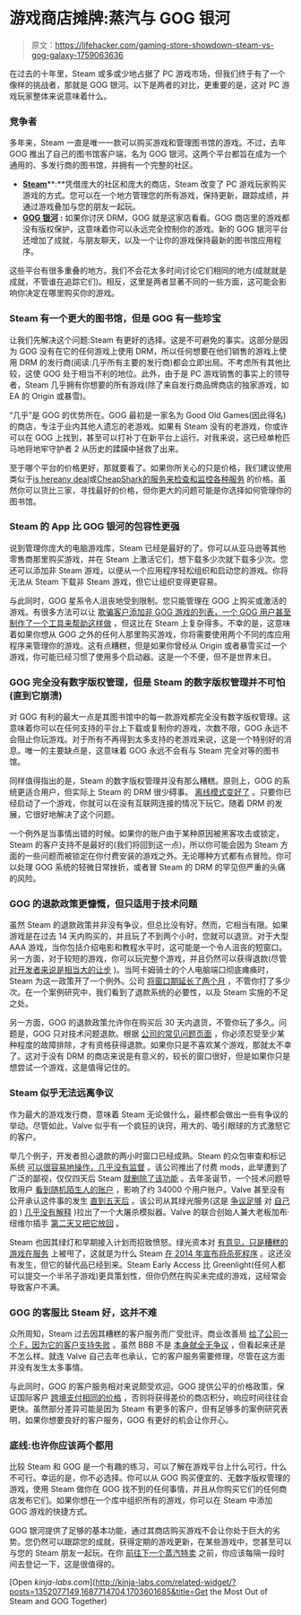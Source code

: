 # 游戏商店摊牌:蒸汽与 GOG 银河

> 原文：<https://lifehacker.com/gaming-store-showdown-steam-vs-gog-galaxy-1759063636>

在过去的十年里，Steam 或多或少地占据了 PC 游戏市场，但我们终于有了一个像样的挑战者，那就是 GOG 银河。以下是两者的对比，更重要的是，这对 PC 游戏玩家整体来说意味着什么。



### **竞争者**

多年来，Steam 一直是唯一一款可以购买游戏和管理图书馆的游戏。不过，去年 GOG 推出了自己的图书馆客户端，名为 GOG 银河。这两个平台都旨在成为一个通用的、多发行商的图书馆，并拥有一个完整的社区。

*   [**Steam**](http://store.steampowered.com/)**:**凭借庞大的社区和庞大的商店，Steam 改变了 PC 游戏玩家购买游戏的方式。您可以在一个地方管理您的所有游戏，保持更新，跟踪成绩，并通过游戏叠加与您的朋友一起玩。
*   [**GOG 银河**](https://www.gog.com/galaxy) **:** 如果你讨厌 DRM，GOG 就是这家店看看。GOG 商店里的游戏都没有版权保护，这意味着你可以永远完全控制你的游戏。新的 GOG 银河平台还增加了成就，与朋友聊天，以及一个让你的游戏保持最新的图书馆应用程序。

这些平台有很多重叠的地方。我们不会花太多时间讨论它们相同的地方(成就就是成就，不管谁在追踪它们)。相反，这里是两者显著不同的一些方面，这可能会影响你决定在哪里购买你的游戏。

### Steam 有一个更大的图书馆，但是 GOG 有一些珍宝

让我们先解决这个问题:Steam 有更好的选择。这是不可避免的事实。这部分是因为 GOG 没有在它的任何游戏上使用 DRM，所以任何想要在他们销售的游戏上使用 DRM 的发行商(阅读:几乎所有主要的发行商)都会立即出局。不考虑所有其他比较，这使 GOG 处于相当不利的地位。此外，由于是 PC 游戏销售的事实上的领导者，Steam 几乎拥有你想要的所有游戏(除了来自发行商品牌商店的独家游戏，如 EA 的 Origin 或暴雪)。

“几乎”是 GOG 的优势所在。GOG 最初是一家名为 Good Old Games(因此得名)的商店，专注于业内其他人遗忘的老游戏。如果有 Steam 没有的老游戏，你或许可以在 GOG 上找到，甚至可以打补丁在新平台上运行。对我来说，这已经单枪匹马地将地牢守护者 2 从历史的蹂躏中拯救了出来。

至于哪个平台的价格更好，那就要看了。如果你所关心的只是价格，我们建议使用类似于[is hereany deal](http://isthereanydeal.com/)或[CheapShark](http://www.cheapshark.com/)[的服务来检查和监控各种服务](https://lifehacker.com/beyond-steam-the-best-places-to-find-deals-on-pc-games-1459538571) 的价格。虽然你可以货比三家，寻找最好的价格，但你更大的问题可能是你选择如何管理你的图书馆。

### **Steam 的 App 比 GOG 银河的包容性更强**

说到管理你庞大的电脑游戏库，Steam 已经是最好的了。你可以从亚马逊等其他零售商那里购买游戏，并在 Steam 上激活它们，想下载多少次就下载多少次。您还可以添加非 Steam 游戏，以便从一个应用程序轻松组织和启动您的游戏。你将无法从 Steam 下载非 Steam 游戏，但它让组织变得更容易。

与此同时，GOG 星系令人沮丧地受到限制。您只能管理在 GOG 上购买或激活的游戏。有很多方法可以让 [欺骗客户添加非 GOG 游戏](http://www.gog.com/forum/general/adding_external_games_to_galaxy/post1)[的列表，一个 GOG 用户甚至制作了一个工具来帮助这样做](http://www.gog.com/forum/general/nongog_game_adder_for_galaxy_download) ，但这比在 Steam 上复杂得多。不幸的是，这意味着如果你想从 GOG 之外的任何人那里购买游戏，你将需要使用两个不同的库应用程序来管理你的游戏。这有点糟糕，但是如果你曾经从 Origin 或者暴雪买过一个游戏，你可能已经习惯了使用多个启动器。这是一个不便，但不是世界末日。

### **GOG 完全没有数字版权管理，但是 Steam 的数字版权管理并不可怕(直到它崩溃)**

对 GOG 有利的最大一点是其图书馆中的每一款游戏都完全没有数字版权管理。这意味着你可以在任何支持的平台上下载或复制你的游戏，次数不限，GOG 永远不会阻止你玩游戏。对于所有不再得到太多支持的老游戏来说，这是一个特别好的消息。唯一的主要缺点是，这意味着 GOG 永远不会有与 Steam 完全对等的图书馆。

同样值得指出的是，Steam 的数字版权管理并没有那么糟糕。原则上，GOG 的系统更适合用户，但实际上 Steam 的 DRM 很少碍事。 [离线模式变好了](https://support.steampowered.com/kb_article.php?ref=3160-agcb-2555) 。只要你已经启动了一个游戏，你就可以在没有互联网连接的情况下玩它。随着 DRM 的发展，它很好地解决了这个问题。

一个例外是当事情出错的时候。如果你的账户由于某种原因被黑客攻击或锁定，Steam 的客户支持不是最好的(我们将回到这一点)，所以你可能会因为 Steam 方面的一些问题而被锁定在你付费安装的游戏之外。无论哪种方式都有点冒险。你可以处理 GOG 系统的轻微日常挫折，或者冒 Steam 的 DRM 的罕见但严重的头痛的风险。

### **GOG 的退款政策更慷慨，但只适用于技术问题**

虽然 Steam 的退款政策并非没有争议，但总比没有好。然而，它相当有限。如果游戏是在过去 14 天内购买的，并且玩了不到两个小时，您就可以退货。对于大型 AAA 游戏，当你包括介绍电影和教程水平时，这可能是一个令人沮丧的短窗口。另一方面，对于较短的游戏，你可以玩完整个游戏，并且仍然可以获得退款(尽管 [对开发者来说是相当大的让步](http://kotaku.com/steam-refunds-could-cause-some-big-problems-1708523970) )。当阿卡姆骑士的个人电脑端口彻底瘫痪时，Steam 为这一政策开了一个例外。公司 [将窗口期延长了两个月](http://kotaku.com/batman-arkham-knight-pc-refunds-offered-through-2015-1739895290) ，不管你打了多少次。在一个案例研究中，我们看到了退款系统的必要性，以及 Steam 实施的不足之处。

另一方面，GOG 的退款政策允许你在购买后 30 天内退货，不管你玩了多久。问题是，GOG 只对技术问题退款。根据 [公司的常见问题页面](https://www.gog.com/support/website_help/money_back_guarantee) ，你必须忍受至少某种程度的故障排除，才有资格获得退款。如果你只是不喜欢某个游戏，那就太不幸了。这对于没有 DRM 的商店来说是有意义的，较长的窗口很好，但是如果你只是想尝试一个游戏，这是值得记住的。

### Steam 似乎无法远离争议

作为最大的游戏发行商，意味着 Steam 无论做什么，最终都会做出一些有争议的举动。尽管如此，Valve 似乎有一个疯狂的诀窍，用大的、吸引眼球的方式激怒它的客户。

举几个例子，开发者担心退款的两小时窗口已经成熟。Steam 的众包审查和标记系统 [可以很容易地操作，几乎没有监督](http://kotaku.com/steam-review-bombing-is-a-problem-1701088582) 。该公司推出了付费 mods，此举遭到了广泛的鄙视，仅仅四天后 Steam [就删除了该功能](http://kotaku.com/valve-cancels-paid-mods-for-skyrim-1700526130) 。去年圣诞节，一个技术问题导致用户 [看到随机陌生人的账户](http://kotaku.com/steam-goes-nuts-offers-access-to-other-peoples-account-1749718979#_ga=1.6191350.453257177.1410637656) ，影响了约 34000 个用户账户。Valve 甚至没有公开承认这件事的发生 [直到五天后](http://kotaku.com/valve-says-steams-christmas-malfunction-affected-about-1750324479) 。该公司从其绿光服务(这是 [争议足够](http://kotaku.com/controversial-game-highlights-flaws-in-steams-system-1565768119) 对 [自己的](http://kotaku.com/game-developer-whose-last-game-was-booted-off-steam-is-1739484858) ) [几乎没有解释](http://kotaku.com/controversial-shooting-game-pulled-from-steam-greenligh-1671383158) )拉出了一个大屠杀模拟器。Valve 的联合创始人兼大老板加布·纽维尔插手 [第二天又把它放回](http://kotaku.com/hatred-yanked-from-steam-yesterday-is-already-back-1672064186) 。

Steam 也因其绿灯和早期接入计划而招致愤怒。绿光资本对 [有意见，只是糟糕的游戏在服务](https://www.youtube.com/playlist?list=PLlRceUcRZcK17mlpIEPsV8gRg_Kjxuy_3) 上被甩了，这就是为什么 Steam [在 2014 年宣布将杀死程序](http://www.geek.com/games/valve-to-kill-off-steam-greenlight-could-steam-crowdfunding-replace-it-1582378/) 。这还没有发生，但它的替代品已经到来。Steam Early Access 比 Greenlight(任何人都可以提交一个半吊子游戏)更具策划性，但你仍然在购买未完成的游戏，这经常会导致客户不满。

### **GOG 的客服比 Steam 好，这并不难**

众所周知，Steam 过去因其糟糕的客户服务而广受批评。商业改善局 [给了公司一个 F，因为它的客户支持失败](http://kotaku.com/valve-is-not-psyched-they-got-an-f-in-customer-service-1691308332) 。虽然 BBB 不是 [本身就全无争议](http://business.time.com/2013/03/19/why-the-better-business-bureau-should-give-itself-a-bad-grade/) ，但看起来还是不怎么样。就连 Valve 自己去年也承认，它的客户服务需要修理，尽管在这方面并没有发生太多事情。

与此同时，GOG 的客户服务相对来说颇受欢迎。GOG 提供公平的价格政策，保证国际客户 [跨境支付相同的价格](https://www.gog.com/news/getting_back_to_our_roots) ，否则将获得差价的商店积分，响应时间往往会更快。虽然部分差异可能是因为 Steam 有更多的客户，但有足够多的案例研究表明，如果你想要良好的客户服务，GOG 有更好的机会让你开心。

### **底线:也许你应该两个都用**

比较 Steam 和 GOG 是一个有趣的练习，可以了解在游戏平台上什么可行，什么不可行。幸运的是，你不必选择。你可以从 GOG 购买便宜的、无数字版权管理的游戏，使用 Steam 做你在 GOG 找不到的任何事情，并且从你购买它们的任何商店发布它们。如果你想在一个库中组织所有的游戏，你可以在 Steam 中添加 GOG 游戏的快捷方式。

GOG 银河提供了足够的基本功能，通过其商店购买游戏不会让你处于巨大的劣势。您仍然可以跟踪您的成就，获得定期的游戏更新，在某些游戏中，您甚至可以与您的 Steam 朋友一起玩。在你 [前往下一个蒸汽特卖](https://lifehacker.com/how-to-get-the-best-deals-during-this-weeks-steam-sale-735529736) 之前，你应该每隔一段时间去登记一下，这是很值得的。

[Open *kinja-labs.com*](http://kinja-labs.com/related-widget/?posts=1352077149,1687714704,1703601685&title=Get the Most Out of Steam and GOG Together)